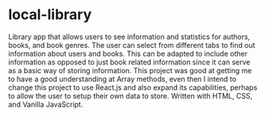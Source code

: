 # local-library
Library app that allows users to see information and statistics for authors, books, and book genres.
The user can select from different tabs to find out information about users and books. This can be adapted to include other information as opposed to just book related information since it can serve as a basic way of storing information.
This project was good at getting me to have a good understanding at Array methods, even then I intend to change this project to use React.js and also expand its capabilities, perhaps to allow the user to setup their own data to store.
Written with HTML, CSS, and Vanilla JavaScript.
